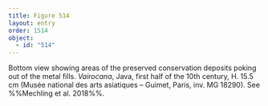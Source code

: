 ```yaml
---
title: Figure 514
layout: entry
order: 1514
object:
  - id: "514"
---
```


Bottom view showing areas of the preserved conservation deposits poking out of the metal fills. *Vairocana*, Java, first half of the 10th century, H. 15.5 cm (Musée national des arts asiatiques – Guimet, Paris, inv. MG 18290). See %%Mechling et al. 2018%%.
